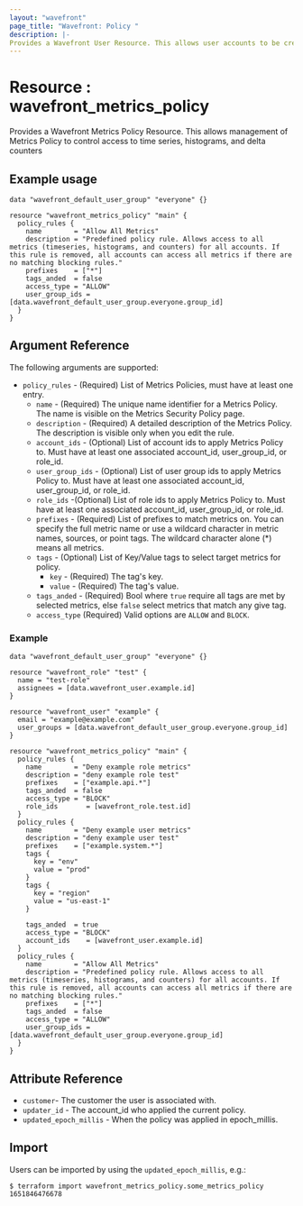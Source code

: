 ```yaml
---
layout: "wavefront"
page_title: "Wavefront: Policy "
description: |-
Provides a Wavefront User Resource. This allows user accounts to be created, updated, and deleted.
---
```


# Resource : wavefront_metrics_policy

Provides a Wavefront Metrics Policy Resource. This allows management of Metrics Policy to control access to time series, histograms, and delta counters

## Example usage

```hcl
data "wavefront_default_user_group" "everyone" {}

resource "wavefront_metrics_policy" "main" {
  policy_rules {
    name        = "Allow All Metrics"
    description = "Predefined policy rule. Allows access to all metrics (timeseries, histograms, and counters) for all accounts. If this rule is removed, all accounts can access all metrics if there are no matching blocking rules."
    prefixes    = ["*"]
    tags_anded  = false
    access_type = "ALLOW"
    user_group_ids = [data.wavefront_default_user_group.everyone.group_id]
  }
}
```

## Argument Reference

The following arguments are supported:
* `policy_rules` - (Required) List of Metrics Policies, must have at least one entry.
  * `name` - (Required) The unique name identifier for a Metrics Policy. The name is visible on the Metrics Security Policy page.
  * `description` - (Required) A detailed description of the Metrics Policy. The description is visible only when you edit the rule.
  * `account_ids` - (Optional) List of account ids to apply Metrics Policy to. Must have at least one associated account_id, user_group_id, or role_id.
  * `user_group_ids` - (Optional) List of user group ids to apply Metrics Policy to. Must have at least one associated account_id, user_group_id, or role_id.
  * `role_ids` -(Optional) List of role ids to apply Metrics Policy to. Must have at least one associated account_id, user_group_id, or role_id.
  * `prefixes` - (Required) List of prefixes to match metrics on. You can specify the full metric name or use a wildcard character in metric names, sources, or point tags. The wildcard character alone (*) means all metrics.
  * `tags` - (Optional) List of Key/Value tags to select target metrics for policy.
    * `key` - (Required) The tag's key.
    * `value` - (Required) The tag's value.
  * `tags_anded` - (Required) Bool where `true` require all tags are met by selected metrics, else `false` select metrics that match any give tag.
  * `access_type` (Required) Valid options are `ALLOW` and `BLOCK`.

### Example

```hcl
data "wavefront_default_user_group" "everyone" {}

resource "wavefront_role" "test" {
  name = "test-role"
  assignees = [data.wavefront_user.example.id]
}

resource "wavefront_user" "example" {
  email = "example@example.com"
  user_groups = [data.wavefront_default_user_group.everyone.group_id]
}

resource "wavefront_metrics_policy" "main" {
  policy_rules {
    name        = "Deny example role metrics"
    description = "deny example role test"
    prefixes    = ["example.api.*"]
    tags_anded  = false
    access_type = "BLOCK"
    role_ids       = [wavefront_role.test.id]
  }
  policy_rules {
    name        = "Deny example user metrics"
    description = "deny example user test"
    prefixes    = ["example.system.*"]
    tags {
      key = "env"
      value = "prod"
    }
    tags {
      key = "region"
      value = "us-east-1"
    }

    tags_anded  = true
    access_type = "BLOCK"
    account_ids    = [wavefront_user.example.id]
  }
  policy_rules {
    name        = "Allow All Metrics"
    description = "Predefined policy rule. Allows access to all metrics (timeseries, histograms, and counters) for all accounts. If this rule is removed, all accounts can access all metrics if there are no matching blocking rules."
    prefixes    = ["*"]
    tags_anded  = false
    access_type = "ALLOW"
    user_group_ids = [data.wavefront_default_user_group.everyone.group_id]
  }
}
```

## Attribute Reference

* `customer`- The customer the user is associated with.
* `updater_id` - The account_id who applied the current policy.
* `updated_epoch_millis` - When the policy was applied in epoch_millis.

## Import

Users can be imported by using the `updated_epoch_millis`, e.g.:

```
$ terraform import wavefront_metrics_policy.some_metrics_policy 1651846476678
```